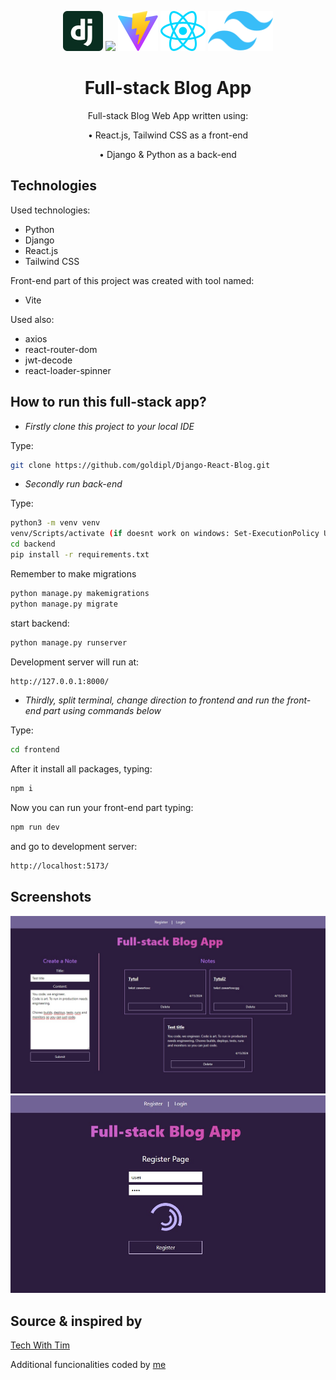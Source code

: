 <p align="center">
    <img src="./frontend/src/assets/django.svg" height="64"/>
    <img src="https://www.python.org/static/img/python-logo.png" height="64"/>
    <img src="./frontend/public/vite.svg" height="64"/>
    <img src="./frontend/src/assets/react.svg" height="64"/>
    <img src="./frontend/src/assets/tailwind.svg" height="64"/>
</p>

<h1 align="center">Full-stack Blog App</h1>

<p align="center">Full-stack Blog Web App written using:</p>
<p align="center" style="margin: 0;">• React.js, Tailwind CSS as a front-end</p>
<p align="center">• Django & Python as a back-end</p>

## Technologies

Used technologies:

- Python
- Django
- React.js
- Tailwind CSS

Front-end part of this project was created with tool named:

- Vite

Used also:

- axios
- react-router-dom
- jwt-decode
- react-loader-spinner

## How to run this full-stack app?

- _Firstly clone this project to your local IDE_

Type:

```bash
git clone https://github.com/goldipl/Django-React-Blog.git
```

- _Secondly run back-end_

Type:

```bash
python3 -m venv venv
venv/Scripts/activate (if doesnt work on windows: Set-ExecutionPolicy Unrestricted -Scope Process)
cd backend
pip install -r requirements.txt
```

Remember to make migrations

```bash
python manage.py makemigrations
python manage.py migrate
```

start backend:

```bash
python manage.py runserver
```

Development server will run at:

```bash
http://127.0.0.1:8000/
```

- _Thirdly, split terminal, change direction to frontend and run the front-end part using commands below_

Type:

```bash
cd frontend
```

After it install all packages, typing:

```bash
npm i
```

Now you can run your front-end part typing:

```bash
npm run dev
```

and go to development server:

```bash
http://localhost:5173/
```

## Screenshots

![screenshot](./screenshots/Screenshot01.jpg)
![screenshot](./screenshots/Screenshot02.jpg)

## Source & inspired by

[Tech With Tim](https://github.com/techwithtim/Django-React-Full-Stack-App)

Additional funcionalities coded by [me](https://github.com/goldipl)
